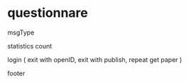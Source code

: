 # questionnare

msgType

statistics count

login   ( exit with openID, exit with publish, repeat get paper )

footer
